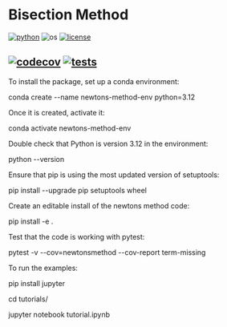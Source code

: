 # Bisection Method

[![python](https://img.shields.io/badge/python-3.12-blue.svg)](https://www.python.org/)
![os](https://img.shields.io/badge/os-ubuntu%20|%20macos%20|%20windows-blue.svg)
[![license](https://img.shields.io/badge/license-MIT-green.svg)](https://github.com/sandialabs/sibl#license)

[![codecov](https://codecov.io/gh/Lejeune-Lab-Graduate-Course-Materials/bisection-method/graph/badge.svg?token=p5DMvJ6byO)](https://codecov.io/gh/Lejeune-Lab-Graduate-Course-Materials/bisection-method)
[![tests](https://github.com/Lejeune-Lab-Graduate-Course-Materials/bisection-method/actions/workflows/tests.yml/badge.svg)](https://github.com/Lejeune-Lab-Graduate-Course-Materials/bisection-method/actions)
---

To install the package, set up a conda environment:

conda create --name newtons-method-env python=3.12

Once it is created, activate it:

conda activate newtons-method-env

Double check that Python is version 3.12 in the environment:

python --version

Ensure that pip is using the most updated version of setuptools:

pip install --upgrade pip setuptools wheel

Create an editable install of the newtons method code:

pip install -e .

Test that the code is working with pytest:

pytest -v --cov=newtonsmethod --cov-report term-missing

To run the examples:

pip install jupyter

cd tutorials/

jupyter notebook tutorial.ipynb